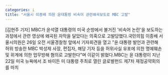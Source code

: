```yaml
---
categories: i
title: "서울시 이종배 의원 윤대통령 비속어 관련왜곡보도로 MBC 고발"
---
```

[김현주 기자] MBC가 윤석열 대통령의 미국 순방에서 불거진 &#39;비속어 논란&#39;을 보도하는 과정에서 관련 영상에 왜곡된 자막을 달았다는 의혹으로 고발당했다.국민의힘 이종배 서울시의원은 26일 오전 서울경찰청 앞에서 기자회견을 열고 "윤 대통령 발언과 관련해 허위 방송한 MBC 박성제 사장, 편집자, 해당 기자 등을 허위사실 유포에 의한 명예훼손 및 위계에 의한 업무방해 혐의로 고발한다"며 이같이 밝혔다.MBC는 윤 대통령이 지난 22일 미국 뉴욕에서 조 바이든 미 대통령 주최로 열린 글로벌펀드 제7차 재정공약회의를 마치